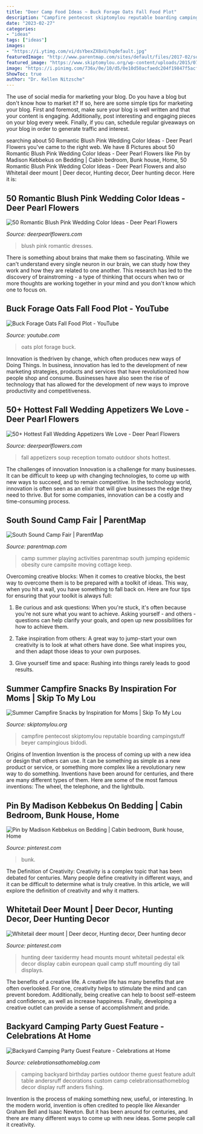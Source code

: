 ```yaml
---
title: "Deer Camp Food Ideas ~ Buck Forage Oats Fall Food Plot"
description: "Campfire pentecost skiptomylou reputable boarding campingstuff beyer campingious bidodi"
date: "2023-02-27"
categories:
- "ideas"
tags: ["ideas"]
images:
- "https://i.ytimg.com/vi/dsYbexZX8xU/hqdefault.jpg"
featuredImage: "http://www.parentmap.com/sites/default/files/2017-02/south-campfair-2-2017.jpg"
featured_image: "https://www.skiptomylou.org/wp-content/uploads/2015/07/Summer-Campfire-Snacks.jpg"
image: "https://i.pinimg.com/736x/0e/10/d5/0e10d50acfaedc204f19847f5acf66ca.jpg"
ShowToc: true
author: "Dr. Kellen Nitzsche"
---
```



The use of social media for marketing your blog.
Do you have a blog but don't know how to market it? If so, here are some simple tips for marketing your blog. First and foremost, make sure your blog is well written and that your content is engaging. Additionally, post interesting and engaging pieces on your blog every week. Finally, if you can, schedule regular giveaways on your blog in order to generate traffic and interest.

	

		
searching about 50 Romantic Blush Pink Wedding Color Ideas - Deer Pearl Flowers you've came to the right web. We have 8 Pictures about 50 Romantic Blush Pink Wedding Color Ideas - Deer Pearl Flowers like Pin by Madison Kebbekus on Bedding | Cabin bedroom, Bunk house, Home, 50 Romantic Blush Pink Wedding Color Ideas - Deer Pearl Flowers and also Whitetail deer mount | Deer decor, Hunting decor, Deer hunting decor. Here it is:
		
    
## 50 Romantic Blush Pink Wedding Color Ideas - Deer Pearl Flowers

<img loading=lazy src="https://www.deerpearlflowers.com/wp-content/uploads/2015/06/Ruffled-Blush-Mermaid-Wedding-Dress.jpg" onerror="this.onerror=null;this.src='https://tse4.mm.bing.net/th?id=OIP.kvMQu6Uc4YR9YtERbQOBlQHaLH&amp;pid=15.1';" alt="50 Romantic Blush Pink Wedding Color Ideas - Deer Pearl Flowers">

_Source: deerpearlflowers.com_

>blush pink romantic dresses. 

	

There is something about brains that make them so fascinating. While we can't understand every single neuron in our brain, we can study how they work and how they are related to one another. This research has led to the discovery of brainstroming - a type of thinking that occurs when two or more thoughts are working together in your mind and you don't know which one to focus on.

    
## Buck Forage Oats Fall Food Plot - YouTube

<img loading=lazy src="https://i.ytimg.com/vi/dsYbexZX8xU/hqdefault.jpg" onerror="this.onerror=null;this.src='https://tse4.mm.bing.net/th?id=OIP.NIt8OyVX1kaBhIi0xeOgHAHaFj&amp;pid=15.1';" alt="Buck Forage Oats Fall Food Plot - YouTube">

_Source: youtube.com_

>oats plot forage buck. 

	

Innovation is thedriven by change, which often produces new ways of Doing Things. In business, innovation has led to the development of new marketing strategies, products and services that have revolutionized how people shop and consume. Businesses have also seen the rise of technology that has allowed for the development of new ways to improve productivity and competitiveness.

    
## 50+ Hottest Fall Wedding Appetizers We Love - Deer Pearl Flowers

<img loading=lazy src="https://www.deerpearlflowers.com/wp-content/uploads/2015/04/Tomato-Soup-Shots-Outdoor-Fall-Charlottesville-Wedding-Reception.jpg" onerror="this.onerror=null;this.src='https://tse1.mm.bing.net/th?id=OIP.e5GnwRAW3ebscvCTXFPjzAHaLH&amp;pid=15.1';" alt="50+ Hottest Fall Wedding Appetizers We Love - Deer Pearl Flowers">

_Source: deerpearlflowers.com_

>fall appetizers soup reception tomato outdoor shots hottest. 

	

The challenges of innovation
Innovation is a challenge for many businesses. It can be difficult to keep up with changing technologies, to come up with new ways to succeed, and to remain competitive. In the technology world, innovation is often seen as an elixir that will give businesses the edge they need to thrive. But for some companies, innovation can be a costly and time-consuming process.

    
## South Sound Camp Fair | ParentMap

<img loading=lazy src="http://www.parentmap.com/sites/default/files/2017-02/south-campfair-2-2017.jpg" onerror="this.onerror=null;this.src='https://tse1.mm.bing.net/th?id=OIP.fCtrrMQ5dbYtXjjWJJe0mQHaE8&amp;pid=15.1';" alt="South Sound Camp Fair | ParentMap">

_Source: parentmap.com_

>camp summer playing activities parentmap south jumping epidemic obesity cure campsite moving cottage keep. 

	

Overcoming creative blocks:
When it comes to creative blocks, the best way to overcome them is to be prepared with a toolkit of ideas. This way, when you hit a wall, you have something to fall back on. Here are four tips for ensuring that your toolkit is always full:
1. Be curious and ask questions: When you're stuck, it's often because you're not sure what you want to achieve. Asking yourself - and others - questions can help clarify your goals, and open up new possibilities for how to achieve them.

2. Take inspiration from others: A great way to jump-start your own creativity is to look at what others have done. See what inspires you, and then adapt those ideas to your own purposes.

3. Give yourself time and space: Rushing into things rarely leads to good results.

    
## Summer Campfire Snacks By Inspiration For Moms | Skip To My Lou

<img loading=lazy src="https://www.skiptomylou.org/wp-content/uploads/2015/07/Summer-Campfire-Snacks.jpg" onerror="this.onerror=null;this.src='https://tse2.mm.bing.net/th?id=OIP.cdfh5DKx4UfczH2GGEH9aQHaJ4&amp;pid=15.1';" alt="Summer Campfire Snacks by Inspiration for Moms | Skip To My Lou">

_Source: skiptomylou.org_

>campfire pentecost skiptomylou reputable boarding campingstuff beyer campingious bidodi. 

	

Origins of Invention
Invention is the process of coming up with a new idea or design that others can use. It can be something as simple as a new product or service, or something more complex like a revolutionary new way to do something. Inventions have been around for centuries, and there are many different types of them. Here are some of the most famous inventions: The wheel, the telephone, and the lightbulb.

    
## Pin By Madison Kebbekus On Bedding | Cabin Bedroom, Bunk House, Home

<img loading=lazy src="https://i.pinimg.com/736x/bd/a7/2e/bda72eb1ce1cf1747174773a37a374b7--bunk-rooms-bunkhouse.jpg" onerror="this.onerror=null;this.src='https://tse2.mm.bing.net/th?id=OIP.HGZZIV6mJv7JXmiP4QkXygHaGB&amp;pid=15.1';" alt="Pin by Madison Kebbekus on Bedding | Cabin bedroom, Bunk house, Home">

_Source: pinterest.com_

>bunk. 

	

The Definition of Creativity:
Creativity is a complex topic that has been debated for centuries. Many people define creativity in different ways, and it can be difficult to determine what is truly creative. In this article, we will explore the definition of creativity and why it matters.

    
## Whitetail Deer Mount | Deer Decor, Hunting Decor, Deer Hunting Decor

<img loading=lazy src="https://i.pinimg.com/736x/0e/10/d5/0e10d50acfaedc204f19847f5acf66ca.jpg" onerror="this.onerror=null;this.src='https://tse1.mm.bing.net/th?id=OIP.Jl2pC2ojGLQch8TokwM44QHaKF&amp;pid=15.1';" alt="Whitetail deer mount | Deer decor, Hunting decor, Deer hunting decor">

_Source: pinterest.com_

>hunting deer taxidermy head mounts mount whitetail pedestal elk decor display cabin european quail camp stuff mounting diy tail displays. 

	

The benefits of a creative life.
A creative life has many benefits that are often overlooked. For one, creativity helps to stimulate the mind and can prevent boredom. Additionally, being creative can help to boost self-esteem and confidence, as well as increase happiness. Finally, developing a creative outlet can provide a sense of accomplishment and pride.

    
## Backyard Camping Party Guest Feature - Celebrations At Home

<img loading=lazy src="https://celebrationsathomeblog.com/wp-content/uploads/2012/11/61.jpg" onerror="this.onerror=null;this.src='https://tse2.mm.bing.net/th?id=OIP.WRNVbpv0sXc65JSRWfQXRgHaE8&amp;pid=15.1';" alt="Backyard Camping Party Guest Feature - Celebrations at Home">

_Source: celebrationsathomeblog.com_

>camping backyard birthday parties outdoor theme guest feature adult table andersruff decorations custom camp celebrationsathomeblog decor display ruff anders fishing. 

	

Invention is the process of making something new, useful, or interesting. In the modern world, invention is often credited to people like Alexander Graham Bell and Isaac Newton. But it has been around for centuries, and there are many different ways to come up with new ideas. Some people call it creativity.

